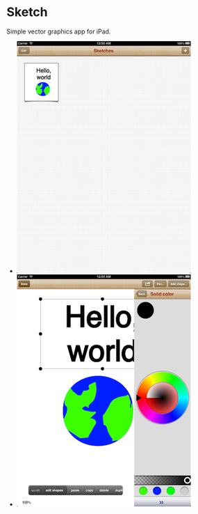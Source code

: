 Sketch
======

Simple vector graphics app for iPad.

 - ![Sketch gallery view](Screenshots/gallery.png)
 - ![Sketch editor](Screenshots/editor.png)
 